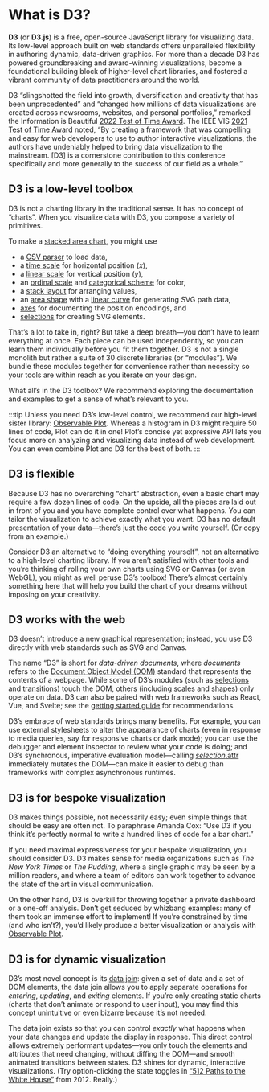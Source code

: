 <script setup>

import * as Plot from "@observablehq/plot";
import * as d3 from "d3";
import {useData} from "vitepress";
import {computed} from "vue";
import PlotRender from "./components/PlotRender.js";

const {site: {value: {themeConfig: {sidebar}}}} = useData();

const paths = computed(() => {
  const paths = [];
  (function visit(node, path) {
    paths.push({path, link: node.link && `.${node.link}`});
    if (node.items) {
      for (const item of node.items) {
        visit(item, (path === "/" ? path : path + "/") + item.text);
      }
    }
  })({items: sidebar}, "/D3");
  return paths;
});

</script>

# What is D3?

**D3** (or **D3.js**) is a free, open-source JavaScript library for visualizing data. Its low-level approach built on web standards offers unparalleled flexibility in authoring dynamic, data-driven graphics. For more than a decade D3 has powered groundbreaking and award-winning visualizations, become a foundational building block of higher-level chart libraries, and fostered a vibrant community of data practitioners around the world.

D3 “slingshotted the field into growth, diversification and creativity that has been unprecedented” and “changed how millions of data visualizations are created across newsrooms, websites, and personal portfolios,” remarked the Information is Beautiful [2022 Test of Time Award](https://nightingaledvs.com/information-is-beautiful-awards-test-of-time/). The IEEE VIS [2021 Test of Time Award](https://ieeevis.org/year/2021/info/awards/test-of-time-awards) noted, “By creating a framework that was compelling and easy for web developers to use to author interactive visualizations, the authors have undeniably helped to bring data visualization to the mainstream. [D3] is a cornerstone contribution to this conference specifically and more generally to the success of our field as a whole.”

## D3 is a low-level toolbox

D3 is not a charting library in the traditional sense. It has no concept of “charts”. When you visualize data with D3, you compose a variety of primitives.

To make a [stacked area chart](https://observablehq.com/@d3/stacked-area-chart/2), you might use

- a [CSV parser](./d3-dsv.md) to load data,
- a [time scale](./d3-scale/time.md) for horizontal position (*x*),
- a [linear scale](./d3-scale/linear.md) for vertical position (*y*),
- an [ordinal scale](./d3-scale/ordinal.md) and [categorical scheme](./d3-scale-chromatic/categorical.md) for color,
- a [stack layout](./d3-shape/stack.md) for arranging values,
- an [area shape](./d3-shape/area.md) with a [linear curve](./d3-shape/curve.md) for generating SVG path data,
- [axes](./d3-axis.md) for documenting the position encodings, and
- [selections](./d3-selection.md) for creating SVG elements.

That’s a lot to take in, right? But take a deep breath—you don’t have to learn everything at once. Each piece can be used independently, so you can learn them individually before you fit them together. D3 is not a single monolith but rather a suite of 30 discrete libraries (or “modules”). We bundle these modules together for convenience rather than necessity so your tools are within reach as you iterate on your design.

What all’s in the D3 toolbox? We recommend exploring the documentation and examples to get a sense of what’s relevant to you.

<PlotRender :options='{
  axis: null,
  height: 1000,
  marginTop: 4,
  marginBottom: 4,
  marginRight: 120,
  marks: [
    Plot.tree(paths, {path: "path", channels: {href: {value: "link", filter: null}}, treeSort: null})
  ]
}' />

:::tip
Unless you need D3’s low-level control, we recommend our high-level sister library: [Observable Plot](https://observablehq.com/plot). Whereas a histogram in D3 might require 50 lines of code, Plot can do it in one! Plot’s concise yet expressive API lets you focus more on analyzing and visualizing data instead of web development. You can even combine Plot and D3 for the best of both.
:::

## D3 is flexible

Because D3 has no overarching “chart” abstraction, even a basic chart may require a few dozen lines of code. On the upside, all the pieces are laid out in front of you and you have complete control over what happens. You can tailor the visualization to achieve exactly what you want. D3 has no default presentation of your data—there’s just the code you write yourself. (Or copy from an example.)

Consider D3 an alternative to “doing everything yourself”, not an alternative to a high-level charting library. If you aren’t satisfied with other tools and you’re thinking of rolling your own charts using SVG or Canvas (or even WebGL), you might as well peruse D3’s toolbox! There’s almost certainly something here that will help you build the chart of your dreams without imposing on your creativity.

## D3 works with the web

D3 doesn’t introduce a new graphical representation; instead, you use D3 directly with web standards such as SVG and Canvas.

The name “D3” is short for *data-driven documents*, where *documents* refers to the [Document Object Model (DOM)](https://developer.mozilla.org/en-US/docs/Web/API/Document_Object_Model) standard that represents the contents of a webpage. While some of D3’s modules (such as [selections](./d3-selection.md) and [transitions](./d3-selection.md)) touch the DOM, others (including [scales](./d3-scale.md) and [shapes](./d3-shape.md)) only operate on data. D3 can also be paired with web frameworks such as React, Vue, and Svelte; see the [getting started guide](./getting-started.md) for recommendations.

D3’s embrace of web standards brings many benefits. For example, you can use external stylesheets to alter the appearance of charts (even in response to media queries, say for responsive charts or dark mode); you can use the debugger and element inspector to review what your code is doing; and D3’s synchronous, imperative evaluation model—calling [*selection*.attr](./d3-selection/modifying.md#selection_attr) immediately mutates the DOM—can make it easier to debug than frameworks with complex asynchronous runtimes.

## D3 is for bespoke visualization

D3 makes things possible, not necessarily easy; even simple things that should be easy are often not. To paraphrase Amanda Cox: “Use D3 if you think it’s perfectly normal to write a hundred lines of code for a bar chart.”

If you need maximal expressiveness for your bespoke visualization, you should consider D3. D3 makes sense for media organizations such as *The New York Times* or *The Pudding*, where a single graphic may be seen by a million readers, and where a team of editors can work together to advance the state of the art in visual communication.

On the other hand, D3 is overkill for throwing together a private dashboard or a one-off analysis. Don’t get seduced by whizbang examples: many of them took an immense effort to implement! If you’re constrained by time (and who isn’t?), you’d likely produce a better visualization or analysis with [Observable Plot](https://observablehq.com/plot).

## D3 is for dynamic visualization

D3’s most novel concept is its [data join](./d3-selection/joining.md): given a set of data and a set of DOM elements, the data join allows you to apply separate operations for *entering*, *updating*, and *exiting* elements. If you’re only creating static charts (charts that don’t animate or respond to user input), you may find this concept unintuitive or even bizarre because it’s not needed.

The data join exists so that you can control *exactly* what happens when your data changes and update the display in response. This direct control allows extremely performant updates—you only touch the elements and attributes that need changing, without diffing the DOM—and smooth animated transitions between states. D3 shines for dynamic, interactive visualizations. (Try option-clicking the state toggles in [“512 Paths to the White House”](https://archive.nytimes.com/www.nytimes.com/interactive/2012/11/02/us/politics/paths-to-the-white-house.html) from 2012. Really.)
